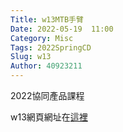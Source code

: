```yaml
---
Title: w13MTB手臂
Date: 2022-05-19  11:00
Category: Misc
Tags: 2022SpringCD
Slug: w13
Author: 40923211
---
```


2022協同產品課程

<!-- PELICAN_END_SUMMARY -->

w13網頁網址在[這裡]



[這裡]:https://a40923211.github.io/cd2022/content/w13.html



